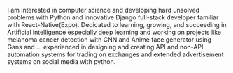 I am interested in computer science and developing hard unsolved problems with Python and innovative Django full-stack developer familiar with React-Native(Expo).
Dedicated to learning, growing, and succeeding in Artificial intelligence especially deep learning and working on projects like melanoma cancer detection with CNN and Anime face generator using Gans and ...
experienced in designing and creating API and non-API automation systems for trading on exchanges and extended advertisement systems on social media with python.
